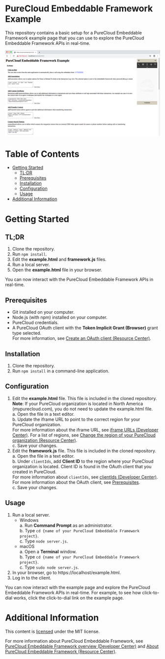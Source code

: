 # PureCloud Embeddable Framework Example

This repository contains a basic setup for a PureCloud Embeddable Framework example page that you can use to explore the PureCloud Embeddable Framework APIs in real-time.

![PureCloud Embeddable Framework example page](img/screenshot.png)

# Table of Contents

* [Getting Started](#getting-started)
  * [TL;DR](#tldr)
  * [Prerequisites](#prerequisites)
  * [Installation](#installation)
  * [Configuration](#configuration)
  * [Usage](#usage)
* [Additional Information](#additional-information)

# Getting Started

## TL;DR

1. Clone the repository.
2. Run `npm install`.
3. Edit the **example.html** and **framework.js** files.
4. Run a local server.
5. Open the **example.html** file in your browser.

You can now interact with the PureCloud Embeddable Framework APIs in real-time.

## Prerequisites

 * Git installed on your computer.
 * Node.js (with npm) installed on your computer.
 * PureCloud credentials.
 * A PureCloud OAuth client with the **Token Implicit Grant (Browser)** grant type selected.<br />
   For more information, see [Create an OAuth client (Resource Center)](https://help.mypurecloud.com/?p=188023).

## Installation

1. Clone the repository.
2. Run `npm install` in a command-line application.

## Configuration

1. Edit the **example.html** file. This file is included in the cloned repository.<br/>
   **Note**: If your PureCloud organization is located in North America (mypurecloud.com), you do not need to update the example.html file.<br />
   a. Open the file in a text editor.<br />
   b. Update the iframe URL to point to the correct region for your PureCloud organization.<br />
   For more information about the iframe URL, see [iframe URLs (Developer Center)](https://developer.mypurecloud.com/api/embeddable-framework/deployments/iframe-urls.html). For a list of regions, see [Change the region of your PureCloud organization (Resource Center)](https://help.mypurecloud.com/?p=167012).<br />
   c.  Save your changes.
2. Edit the **framework.js** file. This file is included in the cloned repository. <br />
   a. Open the file in a text editor. <br />
   b. Under `clientIds`, add **Client ID** to the region where your PureCloud organization is located. Client ID is found in the OAuth client that you created in PureCloud. <br />
   For more information about `clientIds`, see [clientIds (Developer Center)](https://developer.mypurecloud.com/api/embeddable-framework/configMethods/clientIds.html). For more information about the OAuth client, see [Prerequisites](#prerequisites).<br />
   c. Save your changes.

## Usage

1. Run a local server.
   * Windows<br />
      a. Run **Command Prompt** as an administrator.<br />
      b. Type `cd {name of your PureCloud Embeddable Framework project}`.<br />
      c. Type `node server.js`.
   * macOS<br />
      a. Open a **Terminal** window.<br />
      b. Type `cd {name of your PureCloud Embeddable Framework project}`.<br />
      c. Type `sudo node server.js`.
2. In your browser, go to https://localhost/example.html.
3. Log in to the client.

You can now interact with the example page and explore the PureCloud Embeddable Framework APIs in real-time. For example, to see how click-to-dial works, click the click-to-dial link on the example page.

# Additional Information

This content is [licensed](/LICENSE) under the MIT license.

For more information about PureCloud Embeddable Framework, see [PureCloud Embeddable Framework overview (Developer Center)](https://developer.mypurecloud.com/api/embeddable-framework/) and [About PureCloud Embeddable Framework (Resource Center)](https://help.mypurecloud.com/?p=196909).
